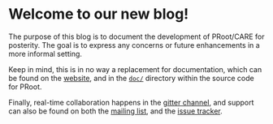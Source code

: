 # Welcome to our new blog!

The purpose of this blog is to document the development of PRoot/CARE for posterity.
The goal is to express any concerns or future enhancements in a more informal setting.

Keep in mind, this is in no way a replacement for documentation, which can be found
on the [website](https://proot-me.github.io), and in the [`doc/`](https://github.com/proot-me/proot/tree/master/doc)
directory within the source code for PRoot.

Finally, real-time collaboration happens in the [gitter channel](https://gitter.im/proot-me/devs),
and support can also be found on both the [mailing list](mailto:proot_me@googlegroups.com), and the [issue tracker](https://github.com/proot-me/proot/issues).
